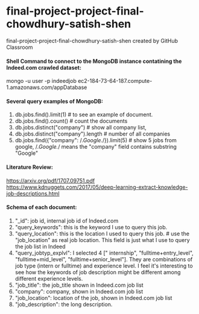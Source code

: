 # final-project-project-final-chowdhury-satish-shen
final-project-project-final-chowdhury-satish-shen created by GitHub Classroom


#### Shell Command to connect to the MongoDB instance contatining the Indeed.com crawled dataset:
mongo -u user -p indeedjob ec2-184-73-64-187.compute-1.amazonaws.com/appDatabase

#### Several query examples of MongoDB: 
1. db.jobs.find().limit(1)    #  to see an example of document.
2. db.jobs.find().count()     # count the documents
3. db.jobs.distinct("company")    # show all company list, 
4. db.jobs.distinct("company").length    # number of all companies
5. db.jobs.find({"company": /.*Google.*/}).limit(5)  # show 5 jobs from google,  /.*Google.*/ means the "company" field contains substring "Google"


#### Literature Review:
https://arxiv.org/pdf/1707.09751.pdf
https://www.kdnuggets.com/2017/05/deep-learning-extract-knowledge-job-descriptions.html


#### Schema of each document:

1. "_id": job id, internal job id of Indeed.com
2. "query_keywords": this is the keyword I use to query this job. 
3. "query_location": this is the location I used to query this job.  # use the "job_location" as real job location. This field is just what I use to query the job list in Indeed
4. "query_jobtyp_explvl":  I selected 4 [" internship", "fulltime+entry_level", "fulltime+mid_level", "fulltime+senior_level"]. They are combinations of job type (intern or fulltime) and experience level. I feel it's interesting to see how the keywords of job description might be different among different experience levels.
5. "job_title": the job_title shown in Indeed.com job list
6. "company": company, shown in Indeed.com job list
7. "job_location":  location of the job, shown in Indeed.com job list
8. "job_description":  the long description. 
